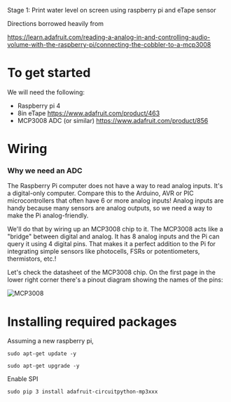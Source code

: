 Stage 1: Print water level on screen using raspberry pi and eTape sensor

Directions borrowed heavily from 

https://learn.adafruit.com/reading-a-analog-in-and-controlling-audio-volume-with-the-raspberry-pi/connecting-the-cobbler-to-a-mcp3008

# To get started
We will need the following:
- Raspberry pi 4
- 8in eTape
https://www.adafruit.com/product/463
- MCP3008 ADC (or similar)
https://www.adafruit.com/product/856

# Wiring

### Why we need an ADC
The Raspberry Pi computer does not have a way to read analog inputs. It's a digital-only computer. 
Compare this to the Arduino, AVR or PIC microcontrollers that often have 6 or more analog inputs! 
Analog inputs are handy because many sensors are analog outputs, so we need a way to make the Pi analog-friendly.

We'll do that by wiring up an MCP3008 chip to it. 
The MCP3008 acts like a "bridge" between digital and analog. 
It has 8 analog inputs and the Pi can query it using 4 digital pins. 
That makes it a perfect addition to the Pi for integrating simple sensors like photocells, FSRs or potentiometers, thermistors, etc.!

Let's check the datasheet of the MCP3008 chip.
 On the first page in the lower right corner there's a pinout diagram showing the names of the pins:
 
 ![MCP3008](https://learn.adafruit.com/assets/1222.png)


# Installing required packages

Assuming a new raspberry pi,

`sudo apt-get update -y`

`sudo apt-get upgrade -y`

Enable SPI

`sudo pip 3 install adafruit-circuitpython-mp3xxx`